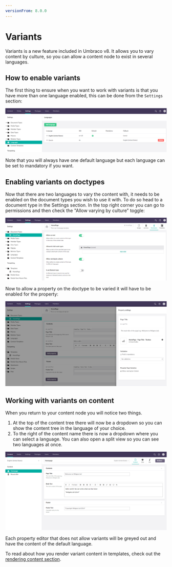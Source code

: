 ```yaml
---
versionFrom: 8.0.0
---
```


# Variants

Variants is a new feature included in Umbraco v8. It allows you to vary content by culture, so you can allow a content node to exist in several languages.

## How to enable variants

The first thing to ensure when you want to work with variants is that you have more than one language enabled, this can be done from the `Settings` section:

![Adding a language](images/languages.png)

Note that you will always have one default language but each language can be set to mandatory if you want.

## Enabling variants on doctypes

Now that there are two languages to vary the content with, it needs to be enabled on the document types you wish to use it with. To do so head to a document type in the Settings section. In the top right corner you can go to permissions and then check the "Allow varying by culture" toggle:

![Allowing variance on doc types](images/allow-variance.png)

Now to allow a property on the doctype to be varied it will have to be enabled for the property:

![Allowing variance on properties](images/varying-properties.png)

## Working with variants on content

When you return to your content node you will notice two things. 

1. At the top of the content tree there will now be a dropdown so you can show the content tree in the language of your choice. 
2. To the right of the content name there is now a dropdown where you can select a language. You can also open a split view so you can see two languages at once.

![Allowing variance on properties](images/varying-content.png)

Each property editor that does not allow variants will be greyed out and have the content of the default language.

To read about how you render variant content in templates, check out the [rendering content section](../../Design/Rendering-Content/index-v8.md).
